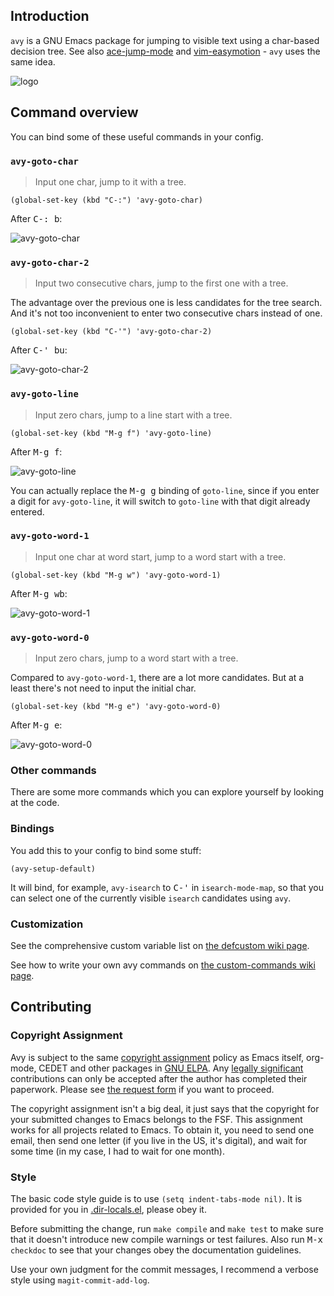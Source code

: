 ## Introduction

`avy` is a GNU Emacs package for jumping to visible text using a char-based decision tree.  See also [ace-jump-mode](https://github.com/winterTTr/ace-jump-mode) and [vim-easymotion](https://github.com/Lokaltog/vim-easymotion) - `avy` uses the same idea.

![logo](https://raw.githubusercontent.com/wiki/abo-abo/avy/images/avy-avatar-1.png)

## Command overview

You can bind some of these useful commands in your config.

### `avy-goto-char`

> Input one char, jump to it with a tree.

```elisp
(global-set-key (kbd "C-:") 'avy-goto-char)
```

After <kbd>C-: b</kbd>:

![avy-goto-char](https://raw.githubusercontent.com/wiki/nloyola/avy/images/avy-goto-char.png)

### `avy-goto-char-2`

> Input two consecutive chars, jump to the first one with a tree.

The advantage over the previous one is less candidates for the tree search. And it's not too inconvenient to enter two consecutive chars instead of one.

```elisp
(global-set-key (kbd "C-'") 'avy-goto-char-2)
```

After <kbd>C-' bu</kbd>:

![avy-goto-char-2](http://oremacs.com/download/avi-goto-char-2.png)

### `avy-goto-line`

> Input zero chars, jump to a line start with a tree.

```elisp
(global-set-key (kbd "M-g f") 'avy-goto-line)
```

After <kbd>M-g f</kbd>:

![avy-goto-line](http://oremacs.com/download/avi-goto-line.png)

You can actually replace the <kbd>M-g g</kbd> binding of `goto-line`, since if you enter a digit for `avy-goto-line`, it will switch to `goto-line` with that digit already entered.

### `avy-goto-word-1`

> Input one char at word start, jump to a word start with a tree.

```elisp
(global-set-key (kbd "M-g w") 'avy-goto-word-1)
```

After <kbd>M-g wb</kbd>:

![avy-goto-word-1](http://oremacs.com/download/avi-goto-word-1.png)

### `avy-goto-word-0`

> Input zero chars, jump to a word start with a tree.

Compared to `avy-goto-word-1`, there are a lot more candidates. But at a least there's not need to input the initial char.

```elisp
(global-set-key (kbd "M-g e") 'avy-goto-word-0)
```

After <kbd>M-g e</kbd>:

![avy-goto-word-0](http://oremacs.com/download/avi-goto-word-0.png)


### Other commands

There are some more commands which you can explore yourself by looking at the code.

### Bindings

You add this to your config to bind some stuff:

```elisp
(avy-setup-default)
```

It will bind, for example, `avy-isearch` to <kbd>C-'</kbd> in `isearch-mode-map`, so that you can select one of the currently visible `isearch` candidates using `avy`.

### Customization

See the comprehensive custom variable list on [the defcustom wiki page](https://github.com/abo-abo/avy/wiki/defcustom).

See how to write your own avy commands on [the custom-commands wiki page](https://github.com/abo-abo/avy/wiki/custom-commands).

## Contributing

### Copyright Assignment

Avy is subject to the same [copyright assignment](http://www.gnu.org/prep/maintain/html_node/Copyright-Papers.html) policy as Emacs itself, org-mode, CEDET and other packages in [GNU ELPA](http://elpa.gnu.org/packages/). Any [legally significant](http://www.gnu.org/prep/maintain/html_node/Legally-Significant.html#Legally-Significant) contributions can only be accepted after the author has completed their paperwork. Please see [the request form](http://git.savannah.gnu.org/cgit/gnulib.git/tree/doc/Copyright/request-assign.future) if you want to proceed.

The copyright assignment isn't a big deal, it just says that the copyright for your submitted changes to Emacs belongs to the FSF. This assignment works for all projects related to Emacs. To obtain it, you need to send one email, then send one letter (if you live in the US, it's digital), and wait for some time (in my case, I had to wait for one month).

### Style

The basic code style guide is to use `(setq indent-tabs-mode nil)`. It is provided for you in [.dir-locals.el](https://github.com/abo-abo/avy/blob/master/.dir-locals.el), please obey it.

Before submitting the change, run `make compile` and `make test` to make sure that it doesn't introduce new compile warnings or test failures. Also run <kbd>M-x</kbd> `checkdoc` to see that your changes obey the documentation guidelines.

Use your own judgment for the commit messages, I recommend a verbose style using `magit-commit-add-log`.
